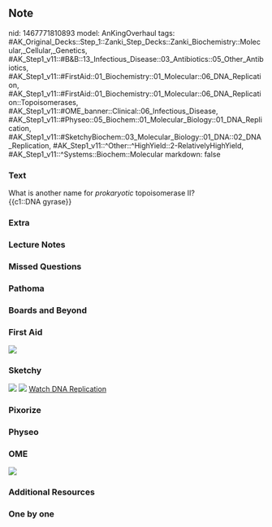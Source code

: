 ## Note
nid: 1467771810893
model: AnKingOverhaul
tags: #AK_Original_Decks::Step_1::Zanki_Step_Decks::Zanki_Biochemistry::Molecular,_Cellular,_Genetics, #AK_Step1_v11::#B&B::13_Infectious_Disease::03_Antibiotics::05_Other_Antibiotics, #AK_Step1_v11::#FirstAid::01_Biochemistry::01_Molecular::06_DNA_Replication, #AK_Step1_v11::#FirstAid::01_Biochemistry::01_Molecular::06_DNA_Replication::Topoisomerases, #AK_Step1_v11::#OME_banner::Clinical::06_Infectious_Disease, #AK_Step1_v11::#Physeo::05_Biochem::01_Molecular_Biology::01_DNA_Replication, #AK_Step1_v11::#SketchyBiochem::03_Molecular_Biology::01_DNA::02_DNA_Replication, #AK_Step1_v11::^Other::^HighYield::2-RelativelyHighYield, #AK_Step1_v11::^Systems::Biochem::Molecular
markdown: false

### Text
<div>
  What is another name for <i>prokaryotic</i> topoisomerase II?
</div>
<div>
  {{c1::DNA gyrase}}
</div>

### Extra


### Lecture Notes


### Missed Questions


### Pathoma


### Boards and Beyond


### First Aid
<img src="tmpCCS0q1.png">

### Sketchy
<img src="DNA%20Replication.png"> <img src=
"Screen%20Shot%202022-01-30%20at%209.48.05%20AM.png"> <a href=
"https://dashboard.sketchy.com/study/medical/courses/medical-biochemistry/units/medical-biochemistry-molecular-biology/videos/medical-biochemistry-molecular-biology-dna-dna-replication?utm_source=anki&utm_medium=partnership&utm_campaign=february_update&utm_content=medical">
Watch DNA Replication</a>

### Pixorize


### Physeo


### OME
<div class="ome-widget">
  <a href=
  "https://onlinemeded.org/spa/infectious-disease?ref=anki"><img src="_OME_AnkiFlashcards_Topic_5.png"></a>
</div>

### Additional Resources


### One by one

